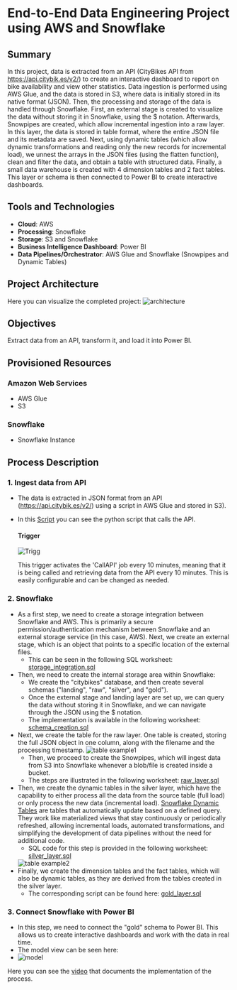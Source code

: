# End-to-End Data Engineering Project using AWS and Snowflake

## Summary
In this project, data is extracted from an API (CityBikes API from https://api.citybik.es/v2/) to create an interactive dashboard to report on bike availability and view other statistics. Data ingestion is performed using AWS Glue, and the data is stored in S3, where data is initially stored in its native format (JSON). Then, the processing and storage of the data is handled through Snowflake. First, an external stage is created to visualize the data without storing it in Snowflake, using the $ notation. Afterwards, Snowpipes are created, which allow incremental ingestion into a raw layer. In this layer, the data is stored in table format, where the entire JSON file and its metadata are saved. Next, using dynamic tables (which allow dynamic transformations and reading only the new records for incremental load), we unnest the arrays in the JSON files (using the flatten function), clean and filter the data, and obtain a table with structured data. Finally, a small data warehouse is created with 4 dimension tables and 2 fact tables. This layer or schema is then connected to Power BI to create interactive dashboards.

## Tools and Technologies
- **Cloud**: AWS
- **Processing**: Snowflake
- **Storage**: S3 and Snowflake
- **Business Intelligence Dashboard**: Power BI
- **Data Pipelines/Orchestrator**: AWS Glue and Snowflake (Snowpipes and Dynamic Tables)

## Project Architecture
Here you can visualize the completed project:
<img src="https://i.imgur.com/rPCVeny.png" alt="architecture">

## Objectives
Extract data from an API, transform it, and load it into Power BI.

## Provisioned Resources
  ### Amazon Web Services
   - AWS Glue
   - S3
  ### Snowflake
   - Snowflake Instance

## Process Description

### 1. Ingest data from API
- The data is extracted in JSON format from an API (https://api.citybik.es/v2/) using a script in AWS Glue and stored in S3).
- In this [Script](AWS/CallAPI.py) you can see the python script that calls the API.

  #### Trigger
   
    <img src="https://i.imgur.com/6YHw8ew.png" alt="Trigg">

    This trigger activates the 'CallAPI' job every 10 minutes, meaning that it is being called and retrieving data from the API every 10 minutes. This is easily configurable and can be changed as needed.
    

### 2. Snowflake
  - As a first step, we need to create a storage integration between Snowflake and AWS. This is primarily a secure permission/authentication mechanism between Snowflake and an external storage service (in this case, AWS). Next, we create an external stage, which is an object that points to a specific location of the external files.
    - This can be seen in the following SQL worksheet: [storage_integration.sql](Snowflake/storage_integration.sql)
  - Then, we need to create the internal storage area within Snowflake:
    - We create the "citybikes" database, and then create several schemas ("landing", "raw", "silver", and "gold").
    - Once the external stage and landing layer are set up, we can query the data without storing it in Snowflake, and we can navigate through the JSON using the $ notation.
    - The implementation is available in the following worksheet: [schema_creation.sql](Snowflake/schema_creation.sql)
  - Next, we create the table for the raw layer. One table is created, storing the full JSON object in one column, along with the filename and the processing timestamp.
    <img src="https://i.imgur.com/tqXEKJ2.png" alt="table example1">
    - Then, we proceed to create the Snowpipes, which will ingest data from S3 into Snowflake whenever a blob/file is created inside a bucket.
    - The steps are illustrated in the following worksheet: [raw_layer.sql](Snowflake/raw_layer.sql)
  - Then, we create the dynamic tables in the silver layer, which have the capability to either process all the data from the source table (full load) or only process the new data (incremental load). [Snowflake Dynamic Tables](https://docs.snowflake.com/en/user-guide/dynamic-tables-intro)  are tables that automatically update based on a defined query. They work like materialized views that stay continuously or periodically refreshed, allowing incremental loads, automated transformations, and simplifying the development of data pipelines without the need for additional code.
    - SQL code for this step is provided in the following worksheet: [silver_layer.sql](Snowflake/silver_layer.sql)
    <img src="https://i.imgur.com/aIY5myU.png" alt="table example2">
  - Finally, we create the dimension tables and the fact tables, which will also be dynamic tables, as they are derived from the tables created in the silver layer.
    - The corresponding script can be found here: [gold_layer.sql](Snowflake/gold_layer.sql)

### 3. Connect Snowflake with Power BI
- In this step, we need to connect the "gold" schema to Power BI. This allows us to create interactive dashboards and work with the data in real time.
 - The model view can be seen here:
  - <img src="https://i.imgur.com/yHaNwvx.png" alt="model">
 

Here you can see the [video](https://drive.google.com/file/d/1dHaZ7ptRNtrSOl9Ww-Q85RGjIFvcayiR/view?usp=sharing) that documents the implementation of the process.



 

 

 


 


